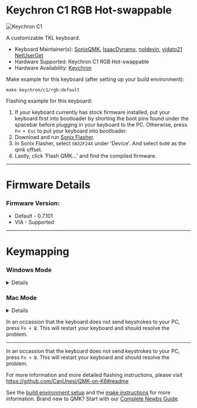 # Keychron C1 RGB Hot-swappable

![Keychron C1](https://i.imgur.com/oB9h56v.png)

A customizable TKL keyboard.

* Keyboard Maintainer(s): [SonixQMK](https://github.com/SonixQMK), [IsaacDynamo](https://github.com/IsaacDynamo), [noldevin](https://github.com/noldevin), [vjdato21](https://github.com/vjdato21) [NetUserGet](https://github.com/NetUserGet)
* Hardware Supported: Keychron C1 RGB Hot-swappable
* Hardware Availability: [Keychron](https://www.keychron.com/products/keychron-c1-wired-mechanical-keyboard?variant=32321246986329)

Make example for this keyboard (after setting up your build environment):

    make keychron/c1/rgb:default
Flashing example for this keyboard:
1. If your keyboard currently has stock firmware installed, put your keyboard first into bootloader by shorting the boot pins found under the spacebar before plugging in your keyboard to the PC. Otherwise, press `Fn + Esc` to put your keyboard into bootloader.
2. Download and run [Sonix Flasher](https://github.com/SonixQMK/sonix-flasher/releases).
3. In Sonix Flasher, select `SN32F24X` under 'Device'. And select `0x00` as the qmk offset.
4. Lastly, click 'Flash QMK...' and find the compiled firmware.

* * *
# Firmware Details
### Firmware Version:
* Default - 0.7.101
* VIA - Supported
* * *
# Keymapping
### Windows Mode



<details>

Without Fn | With Fn
---------- | -------
F1 | Decrease PC Brightness
F2 | Increase PC Brightness
F3 | Task View
F4 | File Explorer
F5 | Decrease KB Brightness
F6 | Increase KB Brightness
F7 | Previous Track
F8 | Play/Pause Track
F9 | Next Track
F10 | Mute
F11 | Decrease Volume
F12 | Increase Volume
Print Screen | Snip & Sketch
Change RGB | Toggle RGB
Home | Increase RGB Saturation
End | Decrease RGB Saturation
Page Up | Increase RGB Hue
Page Down | Decrease RGB Hue
↑ | Increase RGB Hue
← | Decrease RGB Saturation
↓ | Decrease RGB Hue
→ | Increase RGB Saturation

</details>

### Mac Mode
<details>

Without Fn | With Fn
---------- | -------
F1 | Decrease PC Brightness
F2 | Increase PC Brightness
F3 | Mission Control
F4 | Finder
F5 | Decrease KB Brightness
F6 | Increase KB Brightness
F7 | Previous Track
F8 | Play/Pause Track
F9 | Next Track
F10 | Mute
F11 | Decrease Volume
F12 | Increase Volume
Take a screenshot (whole screen) | Take a screenshot (specific area)
Siri (hold down) | None
Change RGB | Toggle RGB
Home | Increase RGB Saturation
End | Decrease RGB Saturation
Page Up | Increase RGB Hue
Page Down | Decrease RGB Hue
↑ | Increase RGB Hue
← | Decrease RGB Saturation
↓ | Decrease RGB Hue
→ | Increase RGB Saturation

</details>

In an occassion that the keyboard does not send keystrokes to your PC, press `Fn + B`. This will restart your keyboard and should resolve the problem.
* * *

In an occassion that the keyboard does not send keystrokes to your PC, press `Fn + B`. This will restart your keyboard and should resolve the problem.

For more information and more detailed flashing instructions, please visit https://github.com/CanUnesi/QMK-on-K6#readme

See the [build environment setup](https://docs.qmk.fm/#/getting_started_build_tools) and the [make instructions](https://docs.qmk.fm/#/getting_started_make_guide) for more information. Brand new to QMK? Start with our [Complete Newbs Guide](https://docs.qmk.fm/#/newbs).
